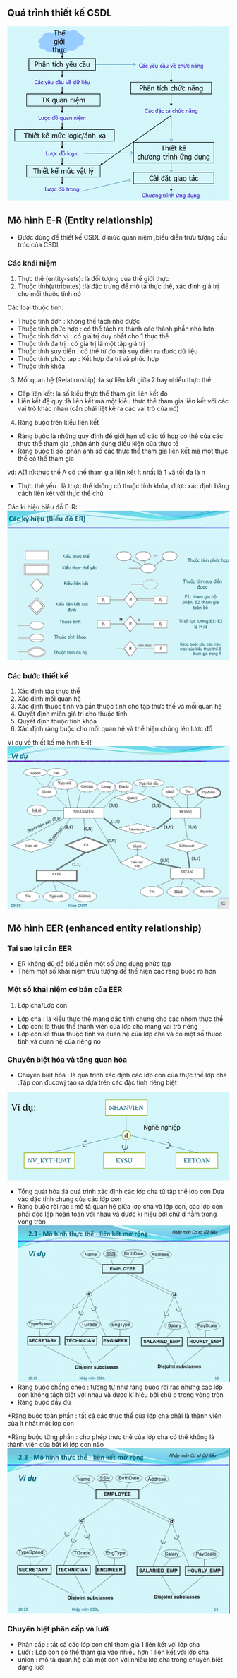 ## Quá trình thiết kế CSDL
![alt](/images/Screenshot_33.png)
## Mô hình E-R (Entity relationship)
- Được dùng để thiết kế CSDL ở mức quan niệm ,biểu diễn trừu tượng cấu trúc của CSDL
### Các khái niệm 
1. Thực thể (entity-sets): là đối tượng của thế giới thực
2. Thuộc tính(attributes) :là đặc trưng để mô tả thực thể, xác định giá trị cho  mỗi thuộc tính nó

Các loại thuộc tính:
- Thuộc tính đơn : không thể tách nhỏ được
- Thuộc tính phức hợp : có thể tách ra thành các thành phần nhỏ hơn
- Thuộc tính đơn vị : có giá trị duy nhất cho 1 thực thể
- Thuộc tính đa trị : có giá trị là một tập giá trị
- Thuộc tính suy diễn : có thể từ đó mà suy diễn ra được dữ liệu
- Thuộc tính phức tạp : Kết hợp đa trị và phức hợp
- Thuộc tính khóa 
3. Mối quan hệ (Relationship) :là sự liên kết giữa 2 hay nhiều thực thể 

- Cấp liên kết: là số kiểu thực thể tham gia liên kết đó
- Liên kết đệ quy :là liên kết mà một kiểu thực thể tham gia liên kết với các vai trò khác nhau (cần phải liệt kê ra các vai trò của nó)
4. Ràng buộc trên kiểu liên kết
- Ràng buộc là những quy định để giới hạn số các tổ hợp có thể của các thực thể tham gia ,phản ánh đúng điều kiện của thực tế
- Ràng buộc tỉ số :phản ánh số các thực thể tham gia liên kết mà một thực thể có thể tham gia

vd: A(1:n):thực thể A có thể tham gia liên kết ít nhất là 1 và tối đa là n
- Thực thể yếu : là thực thể không có thuộc tính khóa, được xác định bằng cách liên kết với thực thể chủ

Các kí hiệu biểu đồ E-R:
![alt](/images/Screenshot_34.png)

### Các bước thiết kế 
1. Xác định tập thực thể
2. Xác định mối quan hệ
3. Xác định thuộc tính và gắn thuộc tính cho tập thực thể và mối quan hệ 
4. Quyết định miền giá trị cho thuộc tính
5. Quyết định thuộc tính khóa 
6. Xác định ràng buộc cho mối quan hệ và thể hiện chúng lên lươc đồ

Ví dụ về thiết kế mô hình E-R
![alt](/images/Screenshot_35.png)
## Mô hình EER (enhanced entity relationship)
### Tại sao lại cần EER
- ER không đủ để biểu diễn một số ứng dụng phức tạp
- Thêm một số khái niệm trừu tượng để thể hiện các ràng buộc rõ hơn
### Một số khái niệm cơ bản của EER
1. Lớp cha/Lớp con
- Lớp cha : là kiểu thực thể mang đặc tính chung cho các nhóm thực thể
- Lớp con: là thực thể thành viên của lớp cha mang vai trò riêng 
- Lớp con kế thừa thuộc tính và quan hệ của lớp cha và có một số thuộc tính và quan hệ của riêng nó
### Chuyên biệt hóa và tổng quan hóa
- Chuyên biệt hóa : là quá trình xác định các lớp con của thực thể lớp cha .Tập con đucowj tạo ra dựa trên các đặc tính riêng biệt

![alt](/images/Screenshot_36.png)
- Tổng quát hóa :là quá trình xác định các lớp cha từ tập thể lớp con Dựa vào dặc tính chung của các lớp con
- Ràng buộc rời rạc : mô tả quan hệ giữa lơp cha và lớp con, các lớp con phải độc lập hoàn toàn với nhau và được kí hiệu bởi chữ d nằm trong vòng tròn
![alt](/images/Screenshot_37.png)
- Ràng buộc chồng chéo : tương tự như ràng buọc rời rạc nhưng các lớp con không tách biệt với nhau và được kí hiệu bởi chữ o trong vòng tròn
- Ràng buộc đầy đủ

+Ràng buộc toàn phần : tất cả các thực thể của lớp cha phải là thành viên của ít nhất một lớp con

+Ràng buộc từng phần : cho phép thực thể của lớp cha có thể không là thành viên của bất kì lớp con nào
![alt](/images/Screenshot_37.png)
### Chuyên biệt phân cấp và lưới 
- Phân cấp : tất cả các lớp con chỉ tham gia 1 liên kết với lớp cha
- Lưới : Lớp con có thể tham gia vào nhiều hơn 1 liên kết với lớp cha
- union : mô tả quan hệ của một con với nhiều lớp cha trong chuyên biệt dạng lưới

